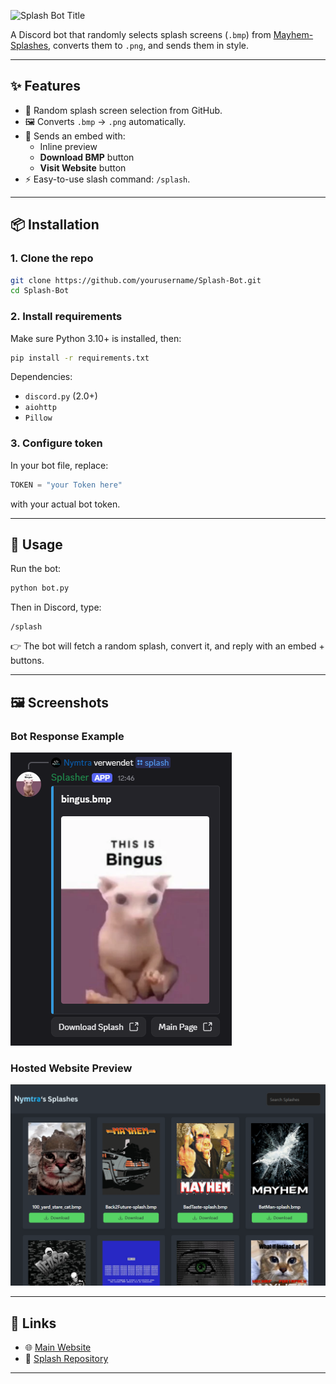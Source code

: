 

![Splash Bot Title](img/Splasher.png)  

A Discord bot that randomly selects splash screens (`.bmp`) from [Mayhem-Splashes](https://github.com/Nymtra/Mayhem-Splashes), converts them to `.png`, and sends them in style.  

---

## ✨ Features  
- 🎲 Random splash screen selection from GitHub.  
- 🖼 Converts `.bmp` → `.png` automatically.  
- 📎 Sends an embed with:  
  - Inline preview  
  - **Download BMP** button  
  - **Visit Website** button  
- ⚡ Easy-to-use slash command: `/splash`.  

---

## 📦 Installation  

### 1. Clone the repo  
```bash
git clone https://github.com/yourusername/Splash-Bot.git
cd Splash-Bot
````

### 2. Install requirements

Make sure Python 3.10+ is installed, then:

```bash
pip install -r requirements.txt
```

Dependencies:

* `discord.py` (2.0+)
* `aiohttp`
* `Pillow`

### 3. Configure token

In your bot file, replace:

```python
TOKEN = "your Token here"
```

with your actual bot token.

---

## 🚀 Usage

Run the bot:

```bash
python bot.py
```

Then in Discord, type:

```
/splash
```

👉 The bot will fetch a random splash, convert it, and reply with an embed + buttons.

---

## 🖼 Screenshots

### Bot Response Example

![Bot Response](img/Splasher1.png)

### Hosted Website Preview

![Website Preview](img/Splasher2.png)

---

## 🔗 Links

* 🌐 [Main Website](https://nymtra.github.io/splashes)
* 📂 [Splash Repository](https://github.com/Nymtra/Mayhem-Splashes)

---

